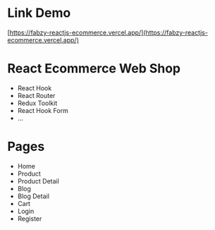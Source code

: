 # Link Demo
[https://fabzy-reactjs-ecommerce.vercel.app/](https://fabzy-reactjs-ecommerce.vercel.app/)

# React Ecommerce Web Shop
  - React Hook
  - React Router
  - Redux Toolkit
  - React Hook Form
  - ...
  
# Pages
  - Home
  - Product
  - Product Detail
  - Blog
  - Blog Detail
  - Cart
  - Login
  - Register
  
